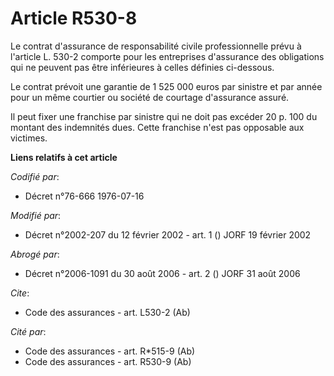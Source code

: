 # Article R530-8

Le contrat d'assurance de responsabilité civile professionnelle prévu à l'article L. 530-2 comporte pour les entreprises
d'assurance des obligations qui ne peuvent pas être inférieures à celles définies ci-dessous.

Le contrat prévoit une garantie de 1 525 000 euros par sinistre et par année pour un même courtier ou société de courtage
d'assurance assuré.

Il peut fixer une franchise par sinistre qui ne doit pas excéder 20 p. 100 du montant des indemnités dues. Cette franchise
n'est pas opposable aux victimes.

**Liens relatifs à cet article**

_Codifié par_:

  - Décret n°76-666 1976-07-16

_Modifié par_:

  - Décret n°2002-207 du 12 février 2002 - art. 1 () JORF 19 février 2002

_Abrogé par_:

  - Décret n°2006-1091 du 30 août 2006 - art. 2 () JORF 31 août 2006

_Cite_:

  - Code des assurances - art. L530-2 (Ab)

_Cité par_:

  - Code des assurances - art. R*515-9 (Ab)
  - Code des assurances - art. R530-9 (Ab)
